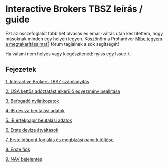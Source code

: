 # Interactive Brokers TBSZ leírás / guide

Ezt az összefoglalót több hét olvasás és email-váltás után készítettem, hogy másoknak minden egy helyen legyen. Köszönöm a Prohardver [Mibe tegyem a megtakarításaimat?](https://prohardver.hu/tema/mibe_tegyem_a_megtakaritasaimat/friss.html) fórum tagjainak a sok segítségét!

Ha valami nem helyes vagy kiegészítenéd: nyiss egy Issue-t.

## Fejezetek

[1. Interactive Brokers TBSZ számlanyitás](1.%20Interactive%20Brokers%20TBSZ%20számlanyitás.md)

[2. USA kettős adóztatást elkerülő egyezmény beállítása](2.%20USA%20kettős%20adóztatást%20elkerülő%20egyezmény%20beállítása.md)

[3. Befogadó nyilatkozatok](3.%20Befogadó%20nyilatkozatok.md)

[4. IB deviza beutalási adatok](4.%20IB%20deviza%20beutalási%20adatok.md)

[5. IB értékpapír beutalási adatok](5.%20IB%20értékpapír%20beutalási%20adatok.md)

[6. Erste deviza átváltások](6.%20Erste%20deviza%20átváltások.md)

[7. Erste időpont foglalás és megbízási papír kitöltése](7.%20Erste%20időpont%20foglalás%20és%20megbízási%20papír%20kitöltése.md)

[8. Erste fiók](8.%20Erste%20fiók.md)

[9. NAV bejelentés](9.%20NAV%20bejelentés.md)
